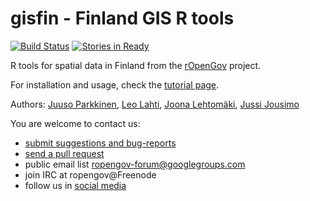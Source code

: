 gisfin - Finland GIS R tools
======

[![Build Status](https://api.travis-ci.org/rOpenGov/gisfin.png)](https://travis-ci.org/rOpenGov/gisfin)
[![Stories in Ready](https://badge.waffle.io/ropengov/gisfin.png?label=Ready)](http://waffle.io/ropengov/gisfin)

R tools for spatial data in Finland from the [rOpenGov](http://ropengov.github.io) project.   

For installation and usage, check the [tutorial page](https://github.com/rOpenGov/gisfin/blob/master/vignettes/gisfin_tutorial.md). 

Authors: [Juuso Parkkinen](https://github.com/ouzor),  [Leo Lahti](https://github.com/antagomir), [Joona Lehtomäki](https://github.com/jlehtoma), [Jussi Jousimo](https://github.com/statguy)
  
You are welcome to contact us:

* [submit suggestions and bug-reports](https://github.com/ropengov/gisfin/issues)
* [send a pull request](https://github.com/ropengov/gisfin/)
* public email list ropengov-forum@googlegroups.com
* join IRC at ropengov@Freenode
* follow us in [social media](http://ropengov.github.io/contribute/)  

